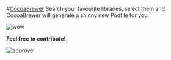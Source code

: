 #[CocoaBrewer](http://cocoabrewer.org)
Search your favourite libraries, select them and CocoaBrewer will generate a shinny new Podfile for you.

![wow](https://dl.dropboxusercontent.com/u/25925697/wow.gif)

**Feel free to contribute!**

![approve](http://i.imgur.com/s7d7A.gif)

